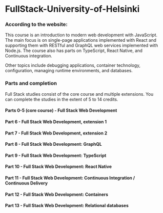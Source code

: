# FullStack-University-of-Helsinki
### According to the website:

This course is an introduction to modern web development with JavaScript. The main focus is on single-page applications implemented with React and supporting them with RESTful and GraphQL web services implemented with Node.js. The course also has parts on TypeScript, React Native, and Continuous integration.

Other topics include debugging applications, container technology, configuration, managing runtime environments, and databases.
### Parts and completion
Full Stack studies consist of the core course and multiple extensions. You can complete the studies in the extent of 5 to 14 credits.

#### Parts 0-5 (core course) - Full Stack Web Development
#### Part 6 - Full Stack Web Development, extension 1 
#### Part 7 - Full Stack Web Development, extension 2
#### Part 8 - Full Stack Web Development: GraphQL 
#### Part 9 - Full Stack Web Development: TypeScript 
#### Part 10 - Full Stack Web Development: React Native 
#### Part 11 - Full Stack Web Development: Continuous Integration / Continuous Delivery 
#### Part 12 - Full Stack Web Development: Containers 
#### Part 13 - Full Stack Web Development: Relational databases